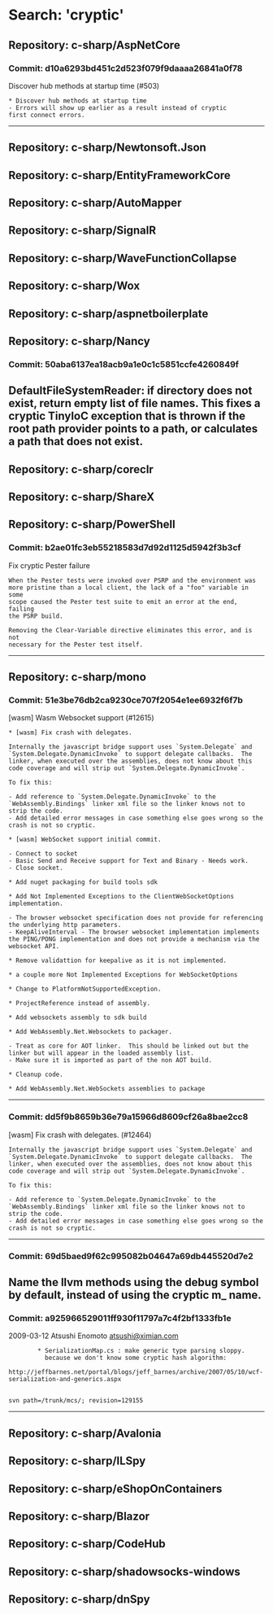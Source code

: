 # Search: 'cryptic'
## Repository: c-sharp/AspNetCore
### Commit: d10a6293bd451c2d523f079f9daaaa26841a0f78
Discover hub methods at startup time (#503)
    
    * Discover hub methods at startup time
    - Errors will show up earlier as a result instead of cryptic
    first connect errors.
-----------------------------------------------------
## Repository: c-sharp/Newtonsoft.Json
## Repository: c-sharp/EntityFrameworkCore
## Repository: c-sharp/AutoMapper
## Repository: c-sharp/SignalR
## Repository: c-sharp/WaveFunctionCollapse
## Repository: c-sharp/Wox
## Repository: c-sharp/aspnetboilerplate
## Repository: c-sharp/Nancy
### Commit: 50aba6137ea18acb9a1e0c1c5851ccfe4260849f
DefaultFileSystemReader: if directory does not exist, return empty list of file names. This fixes a cryptic TinyIoC exception that is thrown if the root path provider points to a path, or calculates a path that does not exist.
-----------------------------------------------------
## Repository: c-sharp/coreclr
## Repository: c-sharp/ShareX
## Repository: c-sharp/PowerShell
### Commit: b2ae01fc3eb55218583d7d92d1125d5942f3b3cf
Fix cryptic Pester failure
    
    When the Pester tests were invoked over PSRP and the environment was
    more pristine than a local client, the lack of a "foo" variable in some
    scope caused the Pester test suite to emit an error at the end, failing
    the PSRP build.
    
    Removing the Clear-Variable directive eliminates this error, and is not
    necessary for the Pester test itself.
-----------------------------------------------------
## Repository: c-sharp/mono
### Commit: 51e3be76db2ca9230ce707f2054e1ee6932f6f7b
[wasm] Wasm Websocket support (#12615)
    
    * [wasm] Fix crash with delegates.
    
    Internally the javascript bridge support uses `System.Delegate` and `System.Delegate.DynamicInvoke` to support delegate callbacks.  The linker, when executed over the assemblies, does not know about this code coverage and will strip out `System.Delegate.DynamicInvoke`.
    
    To fix this:
    
    - Add reference to `System.Delegate.DynamicInvoke` to the `WebAssembly.Bindings` linker xml file so the linker knows not to strip the code.
    - Add detailed error messages in case something else goes wrong so the crash is not so cryptic.
    
    * [wasm] WebSocket support initial commit.
    
    - Connect to socket
    - Basic Send and Receive support for Text and Binary - Needs work.
    - Close socket.
    
    * Add nuget packaging for build tools sdk
    
    * Add Not Implemented Exceptions to the ClientWebSocketOptions implementation.
    
    - The browser websocket specification does not provide for referencing the underlying http parameters.
    - KeepAliveInterval - The browser websocket implementation implements the PING/PONG implementation and does not provide a mechanism via the websocket API.
    
    * Remove validattion for keepalive as it is not implemented.
    
    * a couple more Not Implemented Exceptions for WebSocketOptions
    
    * Change to PlatformNotSupportedException.
    
    * ProjectReference instead of assembly.
    
    * Add websockets assembly to sdk build
    
    * Add WebAssembly.Net.Websockets to packager.
    
    - Treat as core for AOT linker.  This should be linked out but the linker but will appear in the loaded assembly list.
    - Make sure it is imported as part of the non AOT build.
    
    * Cleanup code.
    
    * Add WebAssembly.Net.WebSockets assemblies to package
-----------------------------------------------------
### Commit: dd5f9b8659b36e79a15966d8609cf26a8bae2cc8
[wasm] Fix crash with delegates. (#12464)
    
    Internally the javascript bridge support uses `System.Delegate` and `System.Delegate.DynamicInvoke` to support delegate callbacks.  The linker, when executed over the assemblies, does not know about this code coverage and will strip out `System.Delegate.DynamicInvoke`.
    
    To fix this:
    
    - Add reference to `System.Delegate.DynamicInvoke` to the `WebAssembly.Bindings` linker xml file so the linker knows not to strip the code.
    - Add detailed error messages in case something else goes wrong so the crash is not so cryptic.
-----------------------------------------------------
### Commit: 69d5baed9f62c995082b04647a69db445520d7e2
Name the llvm methods using the debug symbol by default, instead of using the cryptic m_<token> name.
-----------------------------------------------------
### Commit: a925966529011ff930f11797a7c4f2bf1333fb1e
2009-03-12  Atsushi Enomoto  <atsushi@ximian.com>
    
            * SerializationMap.cs : make generic type parsing sloppy.
              because we don't know some cryptic hash algorithm:
              http://jeffbarnes.net/portal/blogs/jeff_barnes/archive/2007/05/10/wcf-serialization-and-generics.aspx
    
    
    svn path=/trunk/mcs/; revision=129155
-----------------------------------------------------
## Repository: c-sharp/Avalonia
## Repository: c-sharp/ILSpy
## Repository: c-sharp/eShopOnContainers
## Repository: c-sharp/Blazor
## Repository: c-sharp/CodeHub
## Repository: c-sharp/shadowsocks-windows
## Repository: c-sharp/dnSpy
